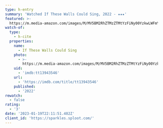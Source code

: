 ```yaml
---
type: h-entry
summary: 'Watched If These Walls Could Sing, 2022 - ★★★'
featured: >-
  https://m.media-amazon.com/images/M/MV5BM2RhZTMzZTMtYzFiNy00YzkwLWFmYTQtOWQwMTMyNDFjMDliXkEyXkFqcGdeQXVyMTU5OTc2NTk@._V1_SX300.jpg
watch-of:
  type:
    - h-cite
  properties:
    name:
      - If These Walls Could Sing
    photo:
      - >-
        https://m.media-amazon.com/images/M/MV5BM2RhZTMzZTMtYzFiNy00YzkwLWFmYTQtOWQwMTMyNDFjMDliXkEyXkFqcGdeQXVyMTU5OTc2NTk@._V1_SX300.jpg
    uid:
      - 'imdb:tt13943546'
    url:
      - 'https://imdb.com/title/tt13943546'
    published:
      - '2022'
rewatch:
  - false
rating:
  - '3'
date: '2023-01-19T22:11:51.402Z'
client_id: 'https://sparkles.sploot.com/'
---
```


